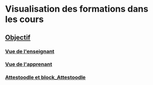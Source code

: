 # Visualisation des formations dans les cours #

## [Objectif](but.md)

### [Vue de l'enseignant](vueenseignant.md)

### [Vue de l'apprenant](vueapprenant.md)  

### [Attestoodle et block_Attestoodle](contrat.md)

